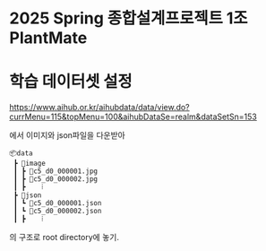 # 2025 Spring 종합설계프로젝트 1조 PlantMate

# 학습 데이터셋 설정

https://www.aihub.or.kr/aihubdata/data/view.do?currMenu=115&topMenu=100&aihubDataSe=realm&dataSetSn=153

에서 이미지와 json파일을 다운받아
```
📦data
 ┣ 📂image
 ┃ ┣ 📜c5_d0_000001.jpg
 ┃ ┣ 📜c5_d0_000002.jpg
 ┃ ┣    ⁞
 ┣ 📂json
 ┃ ┗ 📜c5_d0_000001.json
 ┃ ┗ 📜c5_d0_000002.json
 ┃ ┣    ⁞
```
의 구조로 root directory에 놓기.

